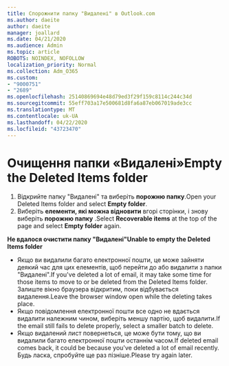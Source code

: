 ```yaml
---
title: Спорожнити папку "Видалені" в Outlook.com
ms.author: daeite
author: daeite
manager: joallard
ms.date: 04/21/2020
ms.audience: Admin
ms.topic: article
ROBOTS: NOINDEX, NOFOLLOW
localization_priority: Normal
ms.collection: Adm_O365
ms.custom:
- "9000751"
- "2689"
ms.openlocfilehash: 25140869694e48d79ed3f29f159c8114c244c34d
ms.sourcegitcommit: 55eff703a17e500681d8fa6a87eb067019ade3cc
ms.translationtype: MT
ms.contentlocale: uk-UA
ms.lasthandoff: 04/22/2020
ms.locfileid: "43723470"
---
```

# <a name="empty-the-deleted-items-folder"></a><span data-ttu-id="b4819-102">Очищення папки «Видалені»</span><span class="sxs-lookup"><span data-stu-id="b4819-102">Empty the Deleted Items folder</span></span>

1. <span data-ttu-id="b4819-103">Відкрийте папку "Видалені" та виберіть **порожню папку**.</span><span class="sxs-lookup"><span data-stu-id="b4819-103">Open your Deleted Items folder and select **Empty folder**.</span></span>
2. <span data-ttu-id="b4819-104">Виберіть **елементи, які можна відновити** вгорі сторінки, і знову виберіть **порожню папку** .</span><span class="sxs-lookup"><span data-stu-id="b4819-104">Select **Recoverable items** at the top of the page and select **Empty folder** again.</span></span>

<span data-ttu-id="b4819-105">**Не вдалося очистити папку "Видалені"**</span><span class="sxs-lookup"><span data-stu-id="b4819-105">**Unable to empty the Deleted Items folder**</span></span>

- <span data-ttu-id="b4819-106">Якщо ви видалили багато електронної пошти, це може зайняти деякий час для цих елементів, щоб перейти до або видалити з папки "Видалені".</span><span class="sxs-lookup"><span data-stu-id="b4819-106">If you've deleted a lot of email, it may take some time for those items to move to or be deleted from the Deleted Items folder.</span></span> <span data-ttu-id="b4819-107">Залиште вікно браузера відкритим, поки відбувається видалення.</span><span class="sxs-lookup"><span data-stu-id="b4819-107">Leave the browser window open while the deleting takes place.</span></span>
- <span data-ttu-id="b4819-108">Якщо повідомлення електронної пошти все одно не вдається видалити належним чином, виберіть меншу партію, щоб видалити.</span><span class="sxs-lookup"><span data-stu-id="b4819-108">If the email still fails to delete properly, select a smaller batch to delete.</span></span>
- <span data-ttu-id="b4819-109">Якщо видалений лист повернеться, це може бути тому, що ви видалили багато електронної пошти останнім часом.</span><span class="sxs-lookup"><span data-stu-id="b4819-109">If deleted email comes back, it could be because you've deleted a lot of email recently.</span></span> <span data-ttu-id="b4819-110">Будь ласка, спробуйте ще раз пізніше.</span><span class="sxs-lookup"><span data-stu-id="b4819-110">Please try again later.</span></span>